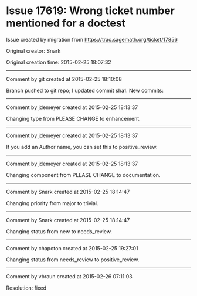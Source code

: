 # Issue 17619: Wrong ticket number mentioned for a doctest

Issue created by migration from https://trac.sagemath.org/ticket/17856

Original creator: Snark

Original creation time: 2015-02-25 18:07:32




---

Comment by git created at 2015-02-25 18:10:08

Branch pushed to git repo; I updated commit sha1. New commits:


---

Comment by jdemeyer created at 2015-02-25 18:13:37

Changing type from PLEASE CHANGE to enhancement.


---

Comment by jdemeyer created at 2015-02-25 18:13:37

If you add an Author name, you can set this to positive_review.


---

Comment by jdemeyer created at 2015-02-25 18:13:37

Changing component from PLEASE CHANGE to documentation.


---

Comment by Snark created at 2015-02-25 18:14:47

Changing priority from major to trivial.


---

Comment by Snark created at 2015-02-25 18:14:47

Changing status from new to needs_review.


---

Comment by chapoton created at 2015-02-25 19:27:01

Changing status from needs_review to positive_review.


---

Comment by vbraun created at 2015-02-26 07:11:03

Resolution: fixed
